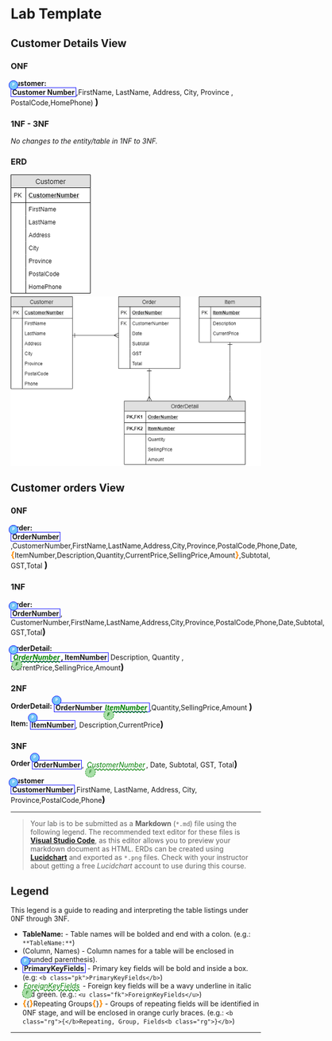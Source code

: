 # Lab Template

## Customer Details View

### ONF

**Customer:** <span class="md"><b class="pk">Customer Number</b>,FirstName, LastName, Address, City, Province , PostalCode,HomePhone) </span>

### 1NF - 3NF 
*No changes to the entity/table in 1NF to 3NF.*

### ERD
![Customers View](./ESP.png)
![Customers View](./ESP-ESP-1-CustomerOrderView.png)

## Customer orders View

###  0NF
**Order:** <span class ="md"><b class="pk"> OrderNumber</b>,CustomerNumber,FirstName,LastName,Address,City,Province,PostalCode,Phone,Date, <b class="rg">ItemNumber,Description,Quantity,CurrentPrice,SellingPrice,Amount</b>,Subtotal, GST,Total </span>


### 1NF
**Order:** <span class= "md"><b class="pk">OrderNumber</b>, CustomerNumber,FirstName,LastName,Address,City,Province,PostalCode,Phone,Date,Subtotal, GST,Total</span>

**OrderDetail:** <span class="md"><b class="pk"><u class="fk">OrderNumber</u>, ItemNumber</b> Description, Quantity , CurrentPrice,SellingPrice,Amount</span>

### 2NF
**OrderDetail:** <span class="md"> <b class="pk">OrderNumber</u> <u class="fk">ItemNumber</u></b>,Quantity,SellingPrice,Amount </span>

**Item:** <span class="md"> <b class="pk">ItemNumber</b>, Description,CurrentPrice</span>

### 3NF
**Order** <span class="md"><b class="pk">OrderNumber</b>, <u class="fk">CustomerNumber</u>, Date, Subtotal, GST, Total</span>

**Customer** <span class="md"><b class="pk">CustomerNumber</b>,FirstName, LastName, Address, City, Province,PostalCode,Phone</span>




-----
> Your lab is to be submitted as a **Markdown** (`*.md`) file using the following legend. The recommended text editor for these files is [**Visual Studio Code**](https://code.visualstudio.com), as this editor allows you to preview your markdown document as HTML. ERDs can be created using [**Lucidchart**](https://www.lucidchart.com/) and exported as `*.png` files. Check with your instructor about getting a free *Lucidchart* account to use during this course.

## Legend

This legend is a guide to reading and interpreting the table listings under 0NF through 3NF.

- **TableName:** - Table names will be bolded and end with a colon. (e.g.: `**TableName:**`)
- (Column, Names) - Column names for a table will be enclosed in (rounded parenthesis).
- <b class="pk">PrimaryKeyFields</b> - Primary key fields will be bold and inside a box. (e.g: `<b class="pk">PrimaryKeyFields</b>`)
- <u class="fk">ForeignKeyFields</u> - Foreign key fields will be a wavy underline in italic and green. (e.g.: `<u class="fk">ForeignKeyFields</u>`)
- <b class="rg">{</b>Repeating Groups<b class="rg">}</b> - Groups of repeating fields will be identified in 0NF stage, and will be enclosed in orange curly braces. (e.g.: `<b class="rg">{</b>Repeating, Group, Fields<b class="rg">}</b>`)



----

<style type="text/css">
.md {
    display: inline-block;
    vertical-align: top;
    white-space: normal;
}
.md::after{
    content: ')';
    font-size:1.25em;
    font-weight: bold;
}
.pk {
    font-weight: bold;
    display: inline-block;
    border: solid thin blue;
    padding: 0 2px;
    position: relative;
}
.pk::before{
content: 'P';
font-size: .55em;
font-weight: bold;
color:white;
background-color:#72c4f7;
position:absolute;
left: -5px;
top:-15px;
border-radius: 50%;
border: solid thin blue;
width: 1.4em;
height: 1.4em;
padding: 3px;
text-align: center;


}
.fk {
    color: green;
    font-style: italic;
    text-decoration: wavy underline green;  
    padding: 0 2px;
    position: relative;  
}
.fk::before{
        content: 'F';
        font-size: .65em;
        position: absolute;
        left: -1px;
        bottom: -17px;
        color: darkgreen;
        background-color: #a7dea7;
        border-radius: 50%;
        border: dashed thin green;
        width: 1.4em;
        height: 1.4em;
        padding: 3px;
        text-align:center;

}
.rg{
    display:inline-block;
    color:inherit;
    font-size: 1em;
    font-weight: normal;
}
.rg::before {
    content:'\007B';
    color: darkorange;
    font-size: 1.2em;
    font-weight: bold;
}
.rg::after{
    content: '\007D';
    color: darkorange;
    font-size: 1.2em;
    font-weight: bold;
}
.note {
    font-weight: bold;
    color: brown;
    font-size: 1.1em;
}
</style>